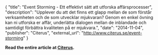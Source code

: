 {
	"title": "Event Storming - Ett effektivt sätt att utforska affärsprocesser",
	"description": "Upplever du att det finns ett glapp mellan de som förstår verksamheten och de som utvecklar mjukvaran? Genom en enkel övning kan ni utforska er affär, underlätta dialogen mellan de inblandade och samtidigt förbättra kvaliteten på er mjukvara.",
	"date": "2014-11-04",
	"publisher": "Citerus",
	"external_url": "http://www.citerus.se/event-storming"
}

**Read the entire article at [Citerus](http://www.citerus.se/event-storming).**

